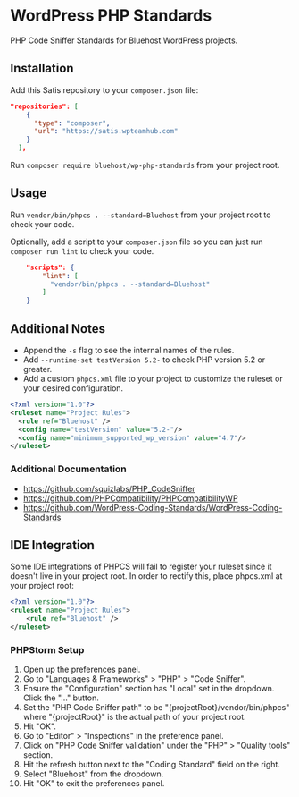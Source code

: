# WordPress PHP Standards

PHP Code Sniffer Standards for Bluehost WordPress projects.

## Installation

Add this Satis repository to your `composer.json` file:

```json
"repositories": [
    {
      "type": "composer",
      "url": "https://satis.wpteamhub.com"
    }
  ],
```

Run `composer require bluehost/wp-php-standards` from your project root.

## Usage

Run `vendor/bin/phpcs . --standard=Bluehost` from your project root to check your code.

Optionally, add a script to your `composer.json` file so you can just run `composer run lint` to check your code.

```json
    "scripts": {
        "lint": [
          "vendor/bin/phpcs . --standard=Bluehost"
        ]
    }
```

## Additional Notes
- Append the `-s` flag to see the internal names of the rules.
- Add `--runtime-set testVersion 5.2-` to check PHP version 5.2 or greater.
- Add a custom `phpcs.xml` file to your project to customize the ruleset or your desired configuration.

```xml
<?xml version="1.0"?>
<ruleset name="Project Rules">
  <rule ref="Bluehost" />
  <config name="testVersion" value="5.2-"/>
  <config name="minimum_supported_wp_version" value="4.7"/>
</ruleset>
```

### Additional Documentation
- https://github.com/squizlabs/PHP_CodeSniffer
- https://github.com/PHPCompatibility/PHPCompatibilityWP
- https://github.com/WordPress-Coding-Standards/WordPress-Coding-Standards

## IDE Integration
Some IDE integrations of PHPCS  will fail to register your ruleset since it doesn't live in your project root. In order to rectify this, place phpcs.xml at your project root:

```xml
<?xml version="1.0"?>
<ruleset name="Project Rules">
	<rule ref="Bluehost" />
</ruleset>
```

### PHPStorm Setup

1. Open up the preferences panel.
2. Go to "Languages & Frameworks" > "PHP" > "Code Sniffer".
3. Ensure the "Configuration" section has "Local" set in the dropdown. Click the "..." button.
4. Set the "PHP Code Sniffer path" to be "{projectRoot}/vendor/bin/phpcs" where "{projectRoot}" is the actual path of your project root.
5. Hit "OK".
6. Go to "Editor" > "Inspections" in the preference panel.
7. Click on "PHP Code Sniffer validation" under the "PHP" > "Quality tools" section.
8. Hit the refresh button next to the "Coding Standard" field on the right.
9. Select "Bluehost" from the dropdown.
10. Hit "OK" to exit the preferences panel.
